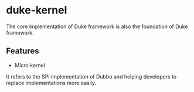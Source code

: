 
# duke-kernel

The core implementation of Duke framework is also the foundation of Duke framework.

## Features

* Micro kernel

It refers to the SPI implementation of Dubbo and helping developers to replace implementations more easily.